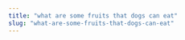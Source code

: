 ```yaml
---
title: "what are some fruits that dogs can eat"
slug: "what-are-some-fruits-that-dogs-can-eat"
---
```


